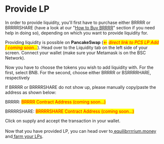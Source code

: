 # Provide LP

In order to provide liquidity, you'll first have to purchase either BRRRR or BRRRRSHARE (have a look at our "[How to Buy BRRRR](../welcome-start-here/faq-getting-started/how-to-buy-bomb.md)" section if you need help in doing so), depending on which you want to provide liquidity for.

Providing liquidity is possible on **PancakeSwap** (<mark style="color:red;"><-</mark> _<mark style="color:red;">direct link to PCS LP Add | coming soon...</mark>_). Head over to the Liquidity tab on the left side of your screen. Connect your wallet (make sure your Metamask is on the BSC Network).

Now you have to choose the tokens you wish to add liquidity with. For the first, select BNB. For the second, choose either BRRRR or BSRRRRHARE, respectively&#x20;

If BRRRR or BRRRRSHARE do not show up, please manually copy/paste the address as shown below:

BRRRR: <mark style="color:red;">BRRRR Contract Address (coming soon...)</mark>

BRRRRSHARE: <mark style="color:red;">BRRRRSHARE Contract Address (coming soon...)</mark>

Click on supply and accept the transaction in your wallet.\
\
Now that you have provided LP, you can head over to[ equilibrrrrium.money](https://app.equilibrrrrium.money) and[ farm your LPs](https://app.equilibrrrrium.money/farm).

